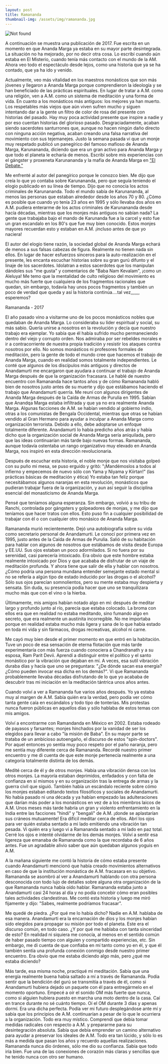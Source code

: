 ```yaml
---
layout: post
title: Ramananda
thumbnail-img: /assets/img/ramananda.jpg
---
```

<img src="{{ 'assets/img/ramananda.jpg' | relative_url }}" alt="Not found" />

A continuación se muestra una publicación de 2017.  Fue escrita en un momento en que Ananda Marga ya estaba en su mayor parte desintegrada.  La situación no ha mejorado, por no decir otra cosa.  Lo escribí cuando aún estaba en El Misterio, cuando tenía más contacto con el mundo de la AM. Ahora veo todo el espectáculo desde lejos, como una historia que ya se ha contado, que ya ha ido y venido.  

Actualmente, veo más vitalidad en los maestros monásticos que son más jóvenes y llegaron a Ananda Marga porque comprendieron la ideología y se han beneficiado de las prácticas espirituales.  En lugar de tratar a A.M. como una religión, ven a A.M. como un sistema de meditación y una forma de vida.  En cuanto a los monásticos más antiguos: los mejores ya han muerto.   Los respetables más viejos que aún viven sufren mucho y siguen intentando dar a la gente un filtro de color de rosa del presente con historias del pasado.  Hay muy poca actividad presente que inspire a nadie y por eso cuentan historias del glorioso pasado.  Desgraciadamente, acaban siendo sacerdotes santurrones que, aunque no hacen ningún daño directo con ninguna acción negativa, acaban creando una falsa narrativa del movimiento con sus tejemanejes.  Justo la semana pasada vi que un monje muy respetado publicó un panegírico del famoso mafioso de Ananda Marga, Karunananda, diciendo que era un gran activo para Ananda Marga y que todo el planeta le echaría de menos.  Escribí sobre mis experiencias con el gángster y proxeneta Karunananda y la mafia de Ananda Marga en ["El Debate."](https://williamenck.github.io/es/el-debate/) 

Me enfrenté al autor del panegírico porque le conozco bien.  Me dijo que creía lo que yo contaba sobre Karunananda, pero que seguía teniendo el elogio publicado en su línea de tiempo.  Dijo que no conocía los actos criminales de Karunananda.  Todo el mundo sabía de Karunananda, al menos las personas que estaban alrededor desde los años 70 y 80.  ¿Cómo es posible que cuando yo tenía 23 años en 1995 y sólo llevaba dos años en A.M. pudiera enterarme de los actos criminales de Karunananda desde hacía décadas, mientras que los monjes más antiguos no sabían nada?  La gente que trabajaba bajo el mando de Karunanda fue a la carcel y esto fue un gran escandalo en los 80's que fue muy bien conocido.  Estos monjes mayores recuerdan esto y estaban en A.M. ¡incluso antes de que yo naciera!

El autor del elogio tiene razón, la sociedad global de Ananda Marga echará de menos a sus falsas cabezas de figura.  Realmente no tienen nada sin ellos.  En lugar de hacer esfuerzos sinceros para la auto-realización en el presente, les encanta escuchar historias sobre su gran gurú difunto y el linaje de los sacerdotes.  Idolatran a estos sacerdotes que los manipulan dándoles sus "me gusta" y comentarios de "Baba Nam Kevalam", ¡como un Aleluya!  Me temo que la mentalidad de culto religioso del movimiento es mucho más fuerte que cualquiera de los fragmentos racionales que quedan, sin embargo, todavía hay unos pocos fragmentos y también un poco de verdad que queda y así la historia continúa....tal vez,,,,,,, esperemos?

Ramananda - 2017

El año pasado vino a visitarme uno de los pocos monásticos nobles que quedaban de Ananda Marga. Lo consideraba su líder espiritual y social, su más sabio. Quería unirse a nosotros en la revolución y decía que nuestro trabajo era ejemplar. Yo sabía que él había sufrido mucho permaneciendo dentro del viejo y corrupto orden. Nos admiraba por ser rebeldes morales e ir a contracorriente de nuestra propia tradición y resistir los ataques contra nosotros por ello. No somos monásticos ni profesores formales de meditación, pero la gente de todo el mundo cree que hacemos el trabajo de Ananda Marga, cuando en realidad somos totalmente independientes. Le conté que algunos de los discípulos más antiguos y directos de Anandamurti me encargaron que ayudara a continuar el trabajo de Ananda Marga después de que la organización fracasara. Le hablé de nuestro encuentro con Ramananda hace tantos años y de cómo Ramananda habló bien de nosotros justo antes de su muerte y dijo que estábamos haciendo el trabajo que Anandamurti querría. Me reuní con algunos dirigentes de Ananda Marga después de la Caída de Armas de Purulia en 1995. Sabían que Anandqa Marga estaba infiltrada y que ya no era realmente Ananda Marga. Algunas facciones de A.M. se habían vendido al gobierno indio, otras a los comunistas de Bengala Occidental, mientras que otras se habían vendido al Gran Hermano para ayudar a inculpar a Ananda Marga como organización terrorista. Debido a ello, debe adoptarse un enfoque totalmente diferente. Anandamurti lo había predicho años atrás y había dicho que la organización social de Ananda Marga sería aniquilada, pero que las ideas continuarían más tarde bajo nuevas formas. Ramananda, aunque todavía ostentaba un rango organizativo muy elevado en Ananda Marga, nos inspiró en esta dirección revolucionaria.

Después de escuchar esta historia, el noble monje que nos visitaba golpeó con su puño mi mesa, se puso erguido y gritó: "¡Mandémoslos a todos al infierno y empecemos de nuevo sólo con Yama y Niyama y Kiirtan!" (las prácticas básicas de meditación y ética) Yo estaba tan feliz porque necesitábamos algunos naranjas en esta revolución, monásticos que pudieran trabajar fuera de la organización, y aun así seguir la disciplina esencial del monasticismo de Ananda Marga.

Pensé que teníamos alguna esperanza. Sin embargo, volvió a su tribu de Ranchi, controlada por gángsters y golpeadores de monjas, y me dijo que teníamos que hacer tratos con ellos. Esto puso fin a cualquier posibilidad de trabajar con él o con cualquier otro monásico de Ananda Marga.

Ramananda murió recientemente. Dejó una autobiografía sobre su vida como secretario personal de Anandamurti. Le conocí por primera vez en 1995, justo antes de la Caída de Armas de Purulia. Salió de su habitación para hablar con algunos de nosotros que estábamos de visita desde Europa y EE.UU. Sus ojos estaban un poco adormilados. Si no fuera por su serenidad, casi parecería intoxicado. Era obvio que este hombre estaba realmente intoxicado por Dios y que acababa de disfrutar de un viaje de meditación profunda. Y ahora tiene que salir de ella y hablar con nosotros. ¿Cómo podría una persona mundana entender semejante estado mental si no se refería a algún tipo de estado inducido por las drogas o el alcohol? Sólo sus ojos parecían somnolientos, pero su mente estaba muy despierta y sensata. Sin duda, su presencia podía hacer que uno se tranquilizara mucho más que con el vino o la hierba.

Últimamente, mis amigos habían notado algo en mí: después de meditar largo y profundo junto al río, parecía que estaba colocado. La broma con ellos era que en realidad no estaba meditando, sino fumando algo en secreto, que era realmente un austinita incorregible. No me importaba porque en realidad estaba mucho más ligera y sana de lo que había estado en toda mi vida y sin fármacos, drogas recreativas, alcohol ni carne.

Me cayó muy bien desde el primer momento en que entró en la habitación. Tuve un poco de esa sensación de eterna flotación que más tarde experimentaría con más fuerza cuando conociera a Chandranath y a su esposa, Ram Parit Devii. Aprendí a distinguir entre el político y el santo monástico por la vibración que dejaban en mí. A veces, esa sutil vibración duraba días y hacía que uno se preguntara: "¿De dónde sacan esa energía? ¿Cómo pueden invocar esa dicha en los demás?". Vi que Ramananda probablemente llevaba décadas disfrutando de lo que yo acababa de descubrir tras mi iniciación en la meditación tántrica unos años antes.

Cuando volví a ver a Ramananda fue varios años después. Yo ya estaba muy al margen de A.M. Sabía quién era la verdad, pero podía ver cómo tanta gente caía en escándalos y todo tipo de tonterías. Mis protestas nunca fueron públicas en aquellos días y sólo hablaba de estos temas con mis amigos.

Volví a encontrarme con Ramandanda en México en 2002. Estaba rodeado de payasos y farsantes; monjes hinchados por la vanidad de ser los elegidos para llevar a cabo "la misión de Baba". En su mayor parte se trataba de un ambicioso autoengaño, el discurso de estos "spin-doctors". Por aquel entonces yo sentía muy poco respeto por el paño naranja, pero me sentía muy diferente cerca de Ramananda. Recordé nuestro primer encuentro y me di cuenta de que este monje pertenecía realmente a una categoría totalmente distinta de los demás.

Medité cerca de él y de otros monjes. Había una vibración densa con los otros monjes. La mayoría estaban deprimidos, enfadados y con falta de confianza en sí mismos y en su organización tras la entrega de armas y la guerra civil que siguió. También había un escándalo reciente sobre cómo los monjes estaban editando textos filosóficos y sociales de Anandamurti. No había pasado ni una década y ya habían empezado las adulteraciones que darían más poder a los monásticos en vez de a los miembros laicos de A.M. Unos meses más tarde habría un gran y violento enfrentamiento en la India entre las facciones "hindi" y "bengalí" de A.M. ¡donde se aplastarían sus cráneos mutuamente!  Era difícil meditar cerca de ellos. Abrí los ojos para ver quién estaba sentado a mi lado emitiendo una vibración tan pesada. Vi quién era y luego vi a Ramananda sentado a mi lado en paz total. Cerré los ojos e intenté olvidarme de los demás monjes. Volví a sentir esa ligereza que emanaba de Ramananda como la que recordaba de 6 años antes. Fue un agradable alivio saber que aún quedaban algunos yoguis en A.M.

A la mañana siguiente me contó la historia de cómo estaba presente cuando Anandamurti mencionó que había creado movimientos alternativos en caso de que la institución monástica de A.M. fracasara en su objetivo. Ramananda se asombró al ver a Anandamurti hablando con otra persona desconocida con todo lujo de detalles sobre alguna otra organización de la que Ramananda nunca había oído hablar. Ramananda estaba junto a Anandamurti casi 24 horas al día y no podía concebir cómo eran posibles tales actividades clandestinas. Me contó esta historia y luego me miró fijamente y dijo: "Sabes, realmente podríamos fracasar".

Me quedé de piedra. ¿Por qué me lo había dicho? Nadie en A.M. hablaba de esa manera. Anandamurti era la encarnación de dios y los monjes habían sido elegidos para propagar su misión por todo el planeta. Este era el discurso común, en todo caso. ¿Y por qué me hablaba con tanta sinceridad de esto? En realidad ni siquiera me conocía, al menos en el sentido común de haber pasado tiempo con alguien y compartido experiencias, etc. Sin embargo, me di cuenta de que confiaba en mí tanto como yo en él, y que él también sentía una profunda conexión conmigo desde nuestro primer encuentro. Era obvio que me estaba diciendo algo más, pero ¿qué me estaba diciendo?

Más tarde, esa misma noche, practiqué mi meditación. Sabía que una energía realmente buena había saltado a mí a través de Ramananda. Podía sentir que la bendición del gurú se transmitía a través de él, como si Anandamurti hubiera dejado un paquete con él para entregármelo en el momento oportuno. Empecé a oír el sonido OM más fuerte que nunca, como si alguien hubiera puesto en marcha una moto dentro de la casa. Caí en trance durante no sé cuánto tiempo. Oí el OM durante 3 días y apenas dormí. Era una dicha perfecta. Podía ver mi futuro desplegándose ante mí y sabía que los principios de A.M. continuarían a pesar de lo que le ocurriera a la organización. Todo era muy místico. Comprendí que debía tomar medidas radicales con respecto a A.M. y prepararme para su desintegración absoluta. Sabía que debía emprender un camino alternativo para ayudar a preservar los ideales de A.M. Todo era tan lúcido, y sólo lo es más a medida que pasan los años y recuerdo aquellas realizaciones. Ramananda nunca dio órdenes, sólo me dio su confianza. Sabía que todo iría bien. Fue una de las conexiones de corazón más claras y sencillas que he tenido nunca con otro ser humano.

